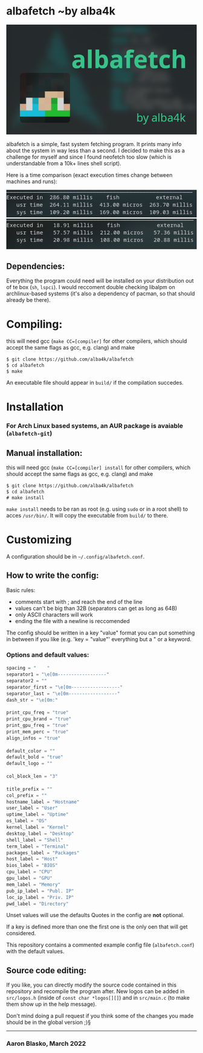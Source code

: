 # albafetch ~by alba4k

![intro](images/albafetch.png)

albafetch is a simple, fast system fetching program. It prints many info about the system in way less than a second. I decided to make this as a challenge for myself and since I found neofetch too slow (which is understandable from a 10k+ lines shell script).

Here is a time comparison (exact execution times change between machines and runs):

![neofetch](images/time_neofetch.png)
![albafetch](images/time_albafetch.png)

## Dependencies:

Everything the program could need will be installed on your distribution out of te box (`sh`, `lspci`).
I would reccoment double checking libalpm on archlinux-based systems (it's also a dependency of pacman, so that should already be there).

# Compiling:
this will need gcc (`make CC=[compiler]` for other compilers, which should accept the same flags as gcc, e.g. clang) and make
```shell
$ git clone https://github.com/alba4k/albafetch
$ cd albafetch
$ make
```
An executable file should appear in `build/` if the compilation succedes.

# Installation
### For Arch Linux based systems, an AUR package is avaiable (`albafetch-git`)
## Manual installation:

this will need gcc (`make CC=[compiler] install` for other compilers, which should accept the same flags as gcc, e.g. clang) and make

```
$ git clone https://github.com/alba4k/albafetch
$ cd albafetch
# make install
```

`make install` needs to be ran as root (e.g. using `sudo` or in a root shell) to acces `/usr/bin/`. It will copy the executable from `build/` to there.



# Customizing
A configuration should be in `~/.config/albafetch.conf`.

## How to write the config:
Basic rules:
* comments start with ; and reach the end of the line
* values can't be big than 32B (separators can get as long as 64B)
* only ASCII characters will work
* ending the file with a newline is reccomended

The config should be written in a key "value" format you can put something in between if you like (e.g. 'key = "value"' everything but a " or a keyword.

### Options and default values:
``` python
spacing = "    "
separator1 = "\e[0m------------------"
separator2 = ""
separator_first = "\e[0m------------------"
separator_last = "\e[0m------------------"
dash_str = "\e[0m:"

print_cpu_freq = "true"
print_cpu_brand = "true"
print_gpu_freq = "true"
print_mem_perc = "true"
align_infos = "true"

default_color = ""
default_bold = "true"
default_logo = ""

col_block_len = "3"

title_prefix = ""
col_prefix = ""
hostname_label = "Hostname"
user_label = "User"
uptime_label = "Uptime"
os_label = "OS"
kernel_label = "Kernel"
desktop_label = "Desktop"
shell_label = "Shell"
term_label = "Terminal"
packages_label = "Packages"
host_label = "Host"
bios_label = "BIOS"
cpu_label = "CPU"
gpu_label = "GPU"
mem_label = "Memory"
pub_ip_label = "Publ. IP"
loc_ip_label = "Priv. IP"
pwd_label = "Directory"
```

Unset values will use the defaults
Quotes in the config are **not** optional.

If a key is defined more than one the first one is the only oen that will get considered.

This repository contains a commented example config file (`albafetch.conf`) with the default values.

## Source code editing:
If you like, you can directly modify the source code contained in this repository and recompile the program after. New logos can be added in `src/logos.h` (inside of `const char *logos[][]`) and in `src/main.c` (to make them show up in the help message).

Don't mind doing a pull request if you think some of the changes you made should be in the global version ;)§

---

### Aaron Blasko, March 2022
